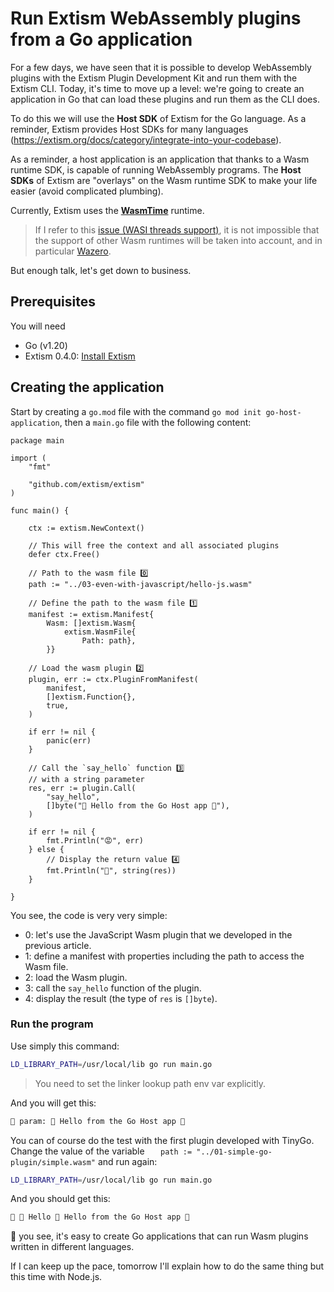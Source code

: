 # Run Extism WebAssembly plugins from a Go application

For a few days, we have seen that it is possible to develop WebAssembly plugins with the Extism Plugin Development Kit and run them with the Extism CLI. Today, it's time to move up a level: we're going to create an application in Go that can load these plugins and run them as the CLI does.

To do this we will use the **Host SDK** of Extism for the Go language. As a reminder, Extism provides Host SDKs for many languages (https://extism.org/docs/category/integrate-into-your-codebase).

As a reminder, a host application is an application that thanks to a Wasm runtime SDK, is capable of running WebAssembly programs. The **Host SDKs** of Extism are "overlays" on the Wasm runtime SDK to make your life easier (avoid complicated plumbing).

Currently, Extism uses the **[WasmTime](https://wasmtime.dev/)** runtime.

> If I refer to this [issue (WASI threads support)](https://github.com/extism/extism/issues/357), it is not impossible that the support of other Wasm runtimes will be taken into account, and in particular [Wazero](https://wazero.io/).

But enough talk, let's get down to business.

## Prerequisites

You will need

- Go (v1.20)
- Extism 0.4.0: [Install Extism](https://extism.org/docs/install)

## Creating the application

Start by creating a `go.mod` file with the command `go mod init go-host-application`, then a `main.go` file with the following content:

```golang
package main

import (
	"fmt"

	"github.com/extism/extism"
)

func main() {

	ctx := extism.NewContext()

    // This will free the context and all associated plugins
	defer ctx.Free() 

    // Path to the wasm file 0️⃣
	path := "../03-even-with-javascript/hello-js.wasm"
    
    // Define the path to the wasm file 1️⃣
	manifest := extism.Manifest{
		Wasm: []extism.Wasm{
			extism.WasmFile{
				Path: path},
		}}

    // Load the wasm plugin 2️⃣
	plugin, err := ctx.PluginFromManifest(
        manifest, 
        []extism.Function{}, 
        true,
    )

	if err != nil {
		panic(err)
	}

    // Call the `say_hello` function 3️⃣
    // with a string parameter
	res, err := plugin.Call(
		"say_hello",
		[]byte("👋 Hello from the Go Host app 🤗"),
	)

	if err != nil {
		fmt.Println("😡", err)
	} else {
        // Display the return value 4️⃣
		fmt.Println("🙂", string(res))
	}

}
```

You see, the code is very very simple:

- 0: let's use the JavaScript Wasm plugin that we developed in the previous article.
- 1: define a manifest with properties including the path to access the Wasm file.
- 2: load the Wasm plugin.
- 3: call the `say_hello` function of the plugin.
- 4: display the result (the type of `res` is `[]byte`).

### Run the program

Use simply this command:

```bash
LD_LIBRARY_PATH=/usr/local/lib go run main.go
```
> You need to set the linker lookup path env var explicitly.


And you will get this:

```bash
🙂 param: 👋 Hello from the Go Host app 🤗
```

You can of course do the test with the first plugin developed with TinyGo. Change the value of the variable `	path := "../01-simple-go-plugin/simple.wasm"` and run again:

```bash
LD_LIBRARY_PATH=/usr/local/lib go run main.go
```

And you should get this:

```bash
🙂 👋 Hello 👋 Hello from the Go Host app 🤗
```

🎉 you see, it's easy to create Go applications that can run Wasm plugins written in different languages.

If I can keep up the pace, tomorrow I'll explain how to do the same thing but this time with Node.js.

